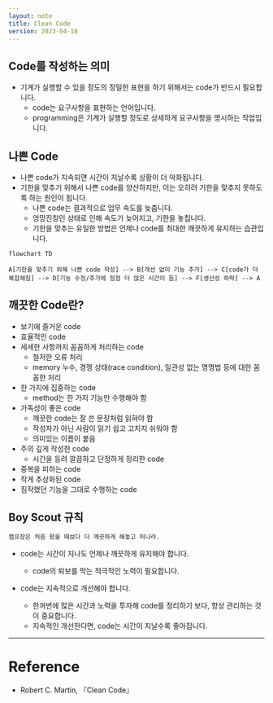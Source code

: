 ```yaml
---
layout: note
title: Clean Code
version: 2023-04-18
---
```





## Code를 작성하는 의미

- 기계가 실행할 수 있을 정도의 정밀한 표현을 하기 위해서는 code가 반드시 필요합니다.
    - code는 요구사항을 표현하는 언어입니다.
    - programming은 기계가 실행할 정도로 상세하게 요구사항을 명시하는 작업입니다.




## 나쁜 Code

- 나쁜 code가 지속되면 시간이 지날수록 상황이 더 악화됩니다.
- 기한을 맞추기 위해서 나쁜 code를 양산하지만, 이는 오히려 기한을 맞추지 못하도록 하는 원인이 됩니다.
    - 나쁜 code는 결과적으로 업무 속도를 늦춥니다.
    - 엉망진창인 상태로 인해 속도가 늦어지고, 기한을 놓칩니다.
    - 기한을 맞추는 유일한 방법은 언제나 code를 최대한 깨끗하게 유지하는 습관입니다.

```mermaid
flowchart TD

A[기한을 맞추기 위해 나쁜 code 작성] --> B[개선 없이 기능 추가] --> C[code가 더 복잡해짐] --> D[기능 수정/추가에 점점 더 많은 시간이 듬] --> F[생산성 하락] --> A
```




## 깨끗한 Code란?

- 보기에 즐거운 code
- 효율적인 code
- 세세한 사항까지 꼼꼼하게 처리하는 code
    - 철저한 오류 처리
    - memory 누수, 경쟁 상태(race condition), 일관성 없는 명명법 등에 대한 꼼꼼한 처리
- 한 가지에 집중하는 code
    - method는 한 가지 기능만 수행해야 함
- 가독성이 좋은 code
    - 깨끗한 code는 잘 쓴 문장처럼 읽혀야 함
    - 작성자가 아닌 사람이 읽기 쉽고 고치지 쉬워야 함
    - 의미있는 이름이 붙음
- 주의 깊게 작성한 code
    - 시간을 등려 깔끔하고 단정하게 정리한 code
- 중복을 피하는 code
- 작게 추상화된 code
- 짐작했던 기능을 그대로 수행하는 code




## Boy Scout 규칙

```txt
캠프장은 처음 왔을 때보다 더 깨끗하게 해놓고 떠나라.
```

- code는 시간이 지나도 언제나 깨끗하게 유지해야 합니다.
    - code의 퇴보를 막는 적극적인 노력이 필요합니다.

- code는 지속적으로 개선해야 합니다.
    - 한꺼번에 많은 시간과 노력을 투자해 code를 정리하기 보다, 항상 관리하는 것이 중요합니다.
    - 지속적인 개선한다면, code는 시간이 지날수록 좋아집니다.




---




# Reference

- Robert C. Martin, 『Clean Code』
